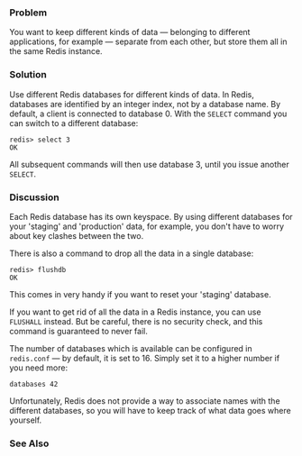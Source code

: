 <!--
name: multiple-databases
freshnessDate: 2013-01-12
version : "0.9"
title : "Working with Multiple Databases"
description: "Part of the Redis Cookbook, http://www.rediscookbook.org"
homepage : "http://www.rediscookbook.org"
author : "Tim Lossen"
license : "CC Attribution Share Alike 3.0"
-->

<!-- @section -->

### Problem

You want to keep different kinds of data &mdash; belonging to different
applications, for example &mdash; separate from each other, but store them
all in the same Redis instance.


### Solution

Use different Redis databases for different kinds of data.
In Redis, databases are identified by an integer index, not by a database name.
By default, a client is connected to database 0.
With the `SELECT` command you can switch to a different database:

	redis> select 3
	OK

All subsequent commands will then use database 3, until you issue another `SELECT`.


### Discussion

Each Redis database has its own keyspace.
By using different databases for your 'staging' and 'production' data,
for example, you don't have to worry about key clashes between the two.

There is also a command to drop all the data in a single database:

	redis> flushdb
	OK

This comes in very handy if you want to reset your 'staging' database.

If you want to get rid of all the data in a Redis instance, you can use
`FLUSHALL` instead. But be careful, there is no security check, and this
command is guaranteed to never fail.

The number of databases which is available can be configured in `redis.conf` &mdash;
by default, it is set to 16. Simply set it to a higher number if you need
more:

	databases 42

Unfortunately, Redis does not provide a way to associate names with the
different databases, so you will have to keep track of what data goes where
yourself.


### See Also


